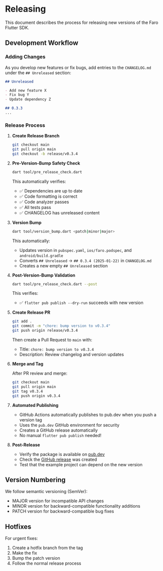 # Releasing

This document describes the process for releasing new versions of the Faro Flutter SDK.

## Development Workflow

### Adding Changes
As you develop new features or fix bugs, add entries to the `CHANGELOG.md` under the `## Unreleased` section:

```markdown
## Unreleased

- Add new feature X
- Fix bug Y  
- Update dependency Z

## 0.3.3
...
```

### Release Process

1. **Create Release Branch**

   ```bash
   git checkout main
   git pull origin main
   git checkout -b release/v0.3.4
   ```

2. **Pre-Version-Bump Safety Check**

   ```bash
   dart tool/pre_release_check.dart
   ```
   
   This automatically verifies:
   - ✅ Dependencies are up to date
   - ✅ Code formatting is correct
   - ✅ Code analyzer passes
   - ✅ All tests pass
   - ✅ CHANGELOG has unreleased content

3. **Version Bump**

   ```bash
   dart tool/version_bump.dart <patch|minor|major>
   ```
   
   This automatically:
   - Updates version in `pubspec.yaml`, `ios/faro.podspec`, and `android/build.gradle`
   - Converts `## Unreleased` → `## 0.3.4 (2025-01-22)` in `CHANGELOG.md`
   - Creates a new empty `## Unreleased` section

4. **Post-Version-Bump Validation**

   ```bash
   dart tool/pre_release_check.dart --post
   ```
   
   This verifies:
   - ✅ `flutter pub publish --dry-run` succeeds with new version

5. **Create Release PR**

   ```bash
   git add .
   git commit -m "chore: bump version to v0.3.4"
   git push origin release/v0.3.4
   ```
   
   Then create a Pull Request to `main` with:
   - Title: `chore: bump version to v0.3.4`
   - Description: Review changelog and version updates

6. **Merge and Tag**

   After PR review and merge:
   
   ```bash
   git checkout main
   git pull origin main
   git tag v0.3.4
   git push origin v0.3.4
   ```

7. **Automated Publishing**
   
   - GitHub Actions automatically publishes to pub.dev when you push a version tag
   - Uses the `pub.dev` GitHub environment for security
   - Creates a GitHub release automatically
   - No manual `flutter pub publish` needed!

8. **Post-Release**
   - Verify the package is available on [pub.dev](https://pub.dev/packages/faro)
   - Check the [GitHub release](https://github.com/grafana/faro-flutter-sdk/releases) was created
   - Test that the example project can depend on the new version

## Version Numbering

We follow semantic versioning (SemVer):

- MAJOR version for incompatible API changes
- MINOR version for backward-compatible functionality additions
- PATCH version for backward-compatible bug fixes

## Hotfixes

For urgent fixes:

1. Create a hotfix branch from the tag
2. Make the fix
3. Bump the patch version
4. Follow the normal release process
